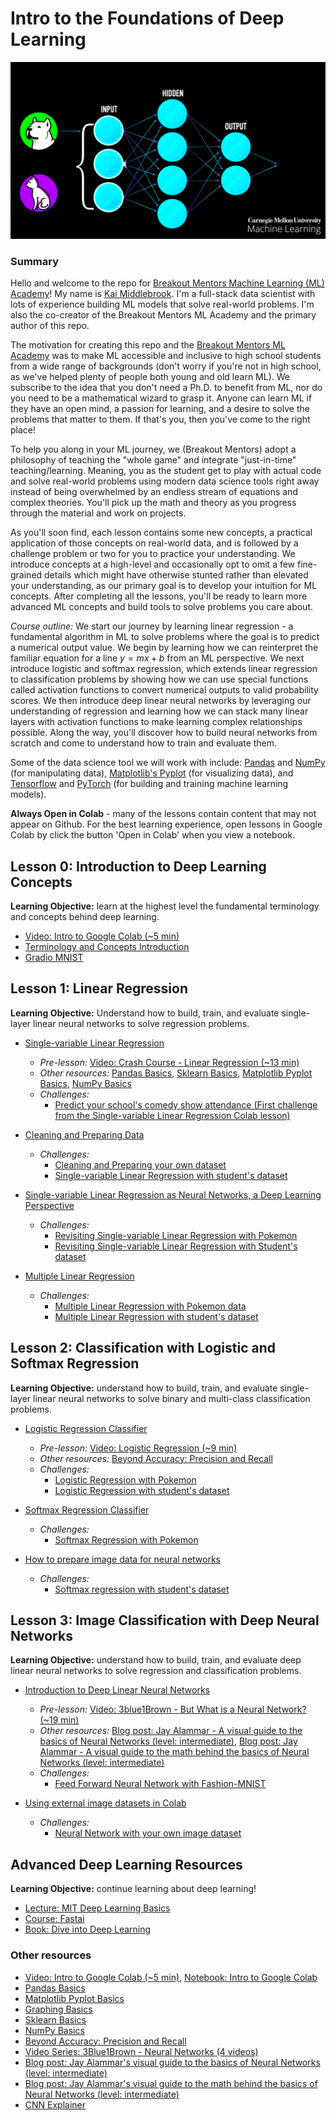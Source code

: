# Intro to the Foundations of Deep Learning

![Cat Dog Deep Learning](./images/cat-dog-ml-gif.gif)

### Summary

Hello and welcome to the repo for [Breakout Mentors Machine Learning (ML) Academy](https://breakoutmentors.com/machine-learning-and-artificial-intelligence-academy/)! My name is [Kai Middlebrook](https://www.linkedin.com/in/kaimiddlebrook/). I'm a full-stack data scientist with lots of experience building ML models that solve real-world problems. I'm also the co-creator of the Breakout Mentors ML Academy and the primary author of this repo.  

The motivation for creating this repo and the [Breakout Mentors ML Academy](https://breakoutmentors.com/machine-learning-and-artificial-intelligence-academy/) was to make ML accessible and inclusive to high school students from a wide range of backgrounds (don't worry if you're not in high school, as we've helped plenty of people both young and old learn ML). We subscribe to the idea that you don't need a Ph.D. to benefit from ML, nor do you need to be a mathematical wizard to grasp it. Anyone can learn ML if they have an open mind, a passion for learning, and a desire to solve the problems that matter to them. If that's you, then you've come to the right place!

To help you along in your ML journey, we (Breakout Mentors) adopt a philosophy of teaching the "whole game" and integrate "just-in-time" teaching/learning. Meaning, you as the student get to play with actual code and solve real-world problems using modern data science tools right away instead of being overwhelmed by an endless stream of equations and complex theories. You'll pick up the math and theory as you progress through the material and work on projects. 

As you'll soon find, each lesson contains some new concepts, a practical application of those concepts on real-world data, and is followed by a challenge problem or two for you to practice your understanding. We introduce concepts at a high-level and occasionally opt to omit a few fine-grained details which might have otherwise stunted rather than elevated your understanding, as our primary goal is to develop your intuition for ML concepts. After completing all the lessons, you'll be ready to learn more advanced ML concepts and build tools to solve problems you care about.  

_Course outline:_
We start our journey by learning linear regression - a fundamental algorithm in ML to solve problems where the goal is to predict a numerical output value. We begin by learning how we can reinterpret the familiar equation for a line $y=mx+b$ from an ML perspective. We next introduce logistic and softmax regression, which extends linear regression to classification problems by showing how we can use special functions called activation functions to convert numerical outputs to valid probability scores. We then introduce deep linear neural networks by leveraging our understanding of regression and learning how we can stack many linear layers with activation functions to make learning complex relationships possible. Along the way, you'll discover how to build neural networks from scratch and come to understand how to train and evaluate them. 

Some of the data science tool we will work with include: [Pandas](./basics/Basics_Pandas.ipynb) and [NumPy](./basics/Basics_NumPy.ipynb) (for manipulating data), [Matplotlib's Pyplot](./basics/Basic_Matplotlib_Pyplot.ipynb) (for visualizing data), and [Tensorflow](https://www.tensorflow.org/) and [PyTorch](https://pytorch.org/) (for building and training machine learning models).

**Always Open in Colab** - many of the lessons contain content that may not appear on Github. For the best learning experience, open lessons in Google Colab by click the button 'Open in Colab' when you view a notebook.

## Lesson 0: Introduction to Deep Learning Concepts

**Learning Objective:** learn at the highest level the fundamental terminology and concepts behind deep learning.

- [Video: Intro to Google Colab (~5 min)](https://www.youtube.com/watch?v=inN8seMm7UI)
- [Terminology and Concepts Introduction](./machine_learning/lesson%200%20-%20machine%20learning/Intro_to_Machine_Learning.ipynb)
- [Gradio MNIST](./machine_learning/lesson%200%20-%20machine%20learning/Gradio_MNIST_Tutorial.ipynb)

## Lesson 1: Linear Regression

**Learning Objective:** Understand how to build, train, and evaluate single-layer linear neural networks to solve regression problems.

- [Single-variable Linear Regression](./machine_learning/lesson%201%20-%20linear%20regression/examples/From_Linear_Regression_to_Deep_Learning.ipynb)

  - _Pre-lesson:_ [Video: Crash Course - Linear Regression (~13 min)](https://www.youtube.com/watch?v=WWqE7YHR4Jc&t=13s)
  - _Other resources:_ [Pandas Basics](./basics/Basics_Pandas.ipynb), [Sklearn Basics](./basics/Basics_Sklearn.ipynb), [Matplotlib Pyplot Basics](./basics/Basic_Matplotlib_Pyplot.ipynb), [NumPy Basics](./basics/Basics_NumPy.ipynb)
  - _Challenges:_
    - [Predict your school's comedy show attendance (First challenge from the Single-variable Linear Regression Colab lesson)](./machine_learning/lesson%201%20-%20linear%20regression/examples/From_Linear_Regression_to_Deep_Learning.ipynb)

- [Cleaning and Preparing Data](./machine_learning/mini_lessons/Cleaning_Data.ipynb)

  - _Challenges:_
    - [Cleaning and Preparing your own dataset](./machine_learning/mini_lessons/cleaning_and_preparing_your_own_dataset.ipynb)
    - [Single-variable Linear Regression with student's dataset](./machine_learning/lesson%201%20-%20linear%20regression/challenges/simple-linear-regression-2.ipynb)

- [Single-variable Linear Regression as Neural Networks, a Deep Learning Perspective](./machine_learning/lesson%201%20-%20linear%20regression/examples/linear-regression-deep-dive.ipynb)

  - _Challenges:_
    - [Revisiting Single-variable Linear Regression with Pokemon](./machine_learning/lesson%201%20-%20linear%20regression/challenges/revisting-simple-linear-regression-pokemon.ipynb)
    - [Revisiting Single-variable Linear Regression with Student's dataset](./machine_learning/lesson%201%20-%20linear%20regression/challenges/simple-linear-regression-2-revisited.ipynb)

- [Multiple Linear Regression](./machine_learning/lesson%201%20-%20linear%20regression/examples/multiple-linear-regression.ipynb)
  - _Challenges:_
    - [Multiple Linear Regression with Pokemon data](./machine_learning/lesson%201%20-%20linear%20regression/challenges/multiple-linear-regression-pokemon.ipynb)
    - [Multiple Linear Regression with student's dataset](./machine_learning/lesson%201%20-%20linear%20regression/challenges/multiple-linear-regression-2.ipynb)

## Lesson 2: Classification with Logistic and Softmax Regression

**Learning Objective:** understand how to build, train, and evaluate single-layer linear neural networks to solve binary and multi-class classification problems.

- [Logistic Regression Classifier](./machine_learning/lesson%202%20-%20logistic%20regression/logistic-regression.ipynb)

  - _Pre-lesson:_ [Video: Logistic Regression (~9 min)](https://www.youtube.com/watch?v=yIYKR4sgzI8)
  - _Other resources:_ [Beyond Accuracy: Precision and Recall](https://towardsdatascience.com/beyond-accuracy-precision-and-recall-3da06bea9f6c)
  - _Challenges:_
    - [Logistic Regression with Pokemon](./machine_learning/lesson%202%20-%20logistic%20regression/challenges/logistic-regression-pokemon.ipynb)
    - [Logistic Regression with student's dataset](./machine_learning/lesson%202%20-%20logistic%20regression/challenges/logistic-regression-2.ipynb)

- [Softmax Regression Classifier](./machine_learning/lesson%202%20-%20logistic%20regression/softmax-regression.ipynb)

  - _Challenges:_
    - [Softmax Regression with Pokemon](./machine_learning/lesson%202%20-%20logistic%20regression/challenges/softmax-regression-pokemon.ipynb)

- [How to prepare image data for neural networks](./machine_learning/mini_lessons/image_data.ipynb)
  - _Challenges:_
    - [Softmax regression with student's dataset](./machine_learning/lesson%202%20-%20logistic%20regression/challenges/softmax-regression-2.ipynb)

## Lesson 3: Image Classification with Deep Neural Networks

**Learning Objective:** understand how to build, train, and evaluate deep linear neural networks to solve regression and classification problems.

- [Introduction to Deep Linear Neural Networks](./machine_learning/lesson%203%20-%20Neural%20Networks/intro-to-neural-networks.ipynb)

  - _Pre-lesson:_ [Video: 3blue1Brown - But What is a Neural Network? (~19 min)](https://www.youtube.com/watch?v=aircAruvnKk)
  - _Other resources:_ [Blog post: Jay Alammar - A visual guide to the basics of Neural Networks (level: intermediate)](http://jalammar.github.io/visual-interactive-guide-basics-neural-networks/), [Blog post: Jay Alammar - A visual guide to the math behind the basics of Neural Networks (level: intermediate)](https://jalammar.github.io/feedforward-neural-networks-visual-interactive/)
  - _Challenges:_
    - [Feed Forward Neural Network with Fashion-MNIST](./machine_learning/lesson%203%20-%20Neural%20Networks/challenges/neural_networks_1.ipynb)

- [Using external image datasets in Colab](./machine_learning/mini_lessons/external-datasets-in-colab.ipynb)
  - _Challenges:_
    - [Neural Network with your own image dataset](./machine_learning/lesson%203%20-%20Neural%20Networks/challenges/neural_networks_own_data.ipynb)

## Advanced Deep Learning Resources

**Learning Objective:** continue learning about deep learning!

- [Lecture: MIT Deep Learning Basics](https://www.youtube.com/watch?v=O5xeyoRL95U&list=PLrAXtmErZgOeiKm4sgNOknGvNjby9efdf)
- [Course: Fastai](https://course.fast.ai/)
- [Book: Dive into Deep Learning](https://d2l.ai/index.html)

### Other resources

- [Video: Intro to Google Colab (~5 min)](https://www.youtube.com/watch?v=inN8seMm7UI), [Notebook: Intro to Google Colab](https://colab.research.google.com/notebooks/welcome.ipynb#scrollTo=5fCEDCU_qrC0)
- [Pandas Basics](./basics/Basics_Pandas.ipynb)
- [Matplotlib Pyplot Basics](./basics/Basic_Matplotlib_Pyplot.ipynb)
- [Graphing Basics](./basics/Basics_Graphing.ipynb)
- [Sklearn Basics](./basics/Basics_Sklearn.ipynb)
- [NumPy Basics](./basics/Basics_NumPy.ipynb)
- [Beyond Accuracy: Precision and Recall](https://towardsdatascience.com/beyond-accuracy-precision-and-recall-3da06bea9f6c)
- [Video Series: 3Blue1Brown - Neural Networks (4 videos)](https://www.youtube.com/playlist?list=PLZHQObOWTQDNU6R1_67000Dx_ZCJB-3pi)
- [Blog post: Jay Alammar's visual guide to the basics of Neural Networks (level: intermediate)](http://jalammar.github.io/visual-interactive-guide-basics-neural-networks/)
- [Blog post: Jay Alammar's visual guide to the math behind the basics of Neural Networks (level: intermediate)](https://jalammar.github.io/feedforward-neural-networks-visual-interactive/)
- [CNN Explainer](https://poloclub.github.io/cnn-explainer/)
